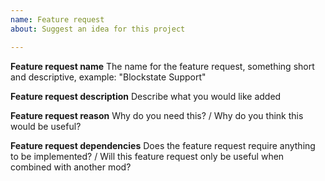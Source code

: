 ```yaml
---
name: Feature request
about: Suggest an idea for this project

---
```


**Feature request name**
The name for the feature request, something short and descriptive, example: "Blockstate Support"

**Feature request description**
Describe what you would like added

**Feature request reason**
Why do you need this? / Why do you think this would be useful?

**Feature request dependencies**
Does the feature request require anything to be implemented? / Will this feature request only be useful when combined with another mod?
